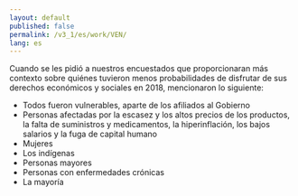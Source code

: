 ```yaml
---
layout: default
published: false
permalink: /v3_1/es/work/VEN/
lang: es
---
```


Cuando se les pidió a nuestros encuestados que proporcionaran más contexto sobre quiénes tuvieron menos probabilidades de disfrutar de sus derechos económicos y sociales en 2018, mencionaron lo siguiente:
-	Todos fueron vulnerables, aparte de los afiliados al Gobierno
-	Personas afectadas por la escasez y los altos precios de los productos, la falta de suministros y medicamentos, la hiperinflación, los bajos salarios y la fuga de capital humano
-	Mujeres
-	Los indígenas
-	Personas mayores
-	Personas con enfermedades crónicas
-	La mayoría


